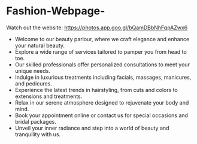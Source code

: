 # Fashion-Webpage-

Watch out the website: https://photos.app.goo.gl/bQamDBbNhFqpAZwx6

- Welcome to our beauty parlour, where we craft elegance and enhance your natural beauty.
- Explore a wide range of services tailored to pamper you from head to toe.
- Our skilled professionals offer personalized consultations to meet your unique needs.
- Indulge in luxurious treatments including facials, massages, manicures, and pedicures.
- Experience the latest trends in hairstyling, from cuts and colors to extensions and treatments.
- Relax in our serene atmosphere designed to rejuvenate your body and mind.
- Book your appointment online or contact us for special occasions and bridal packages.
- Unveil your inner radiance and step into a world of beauty and tranquility with us.
